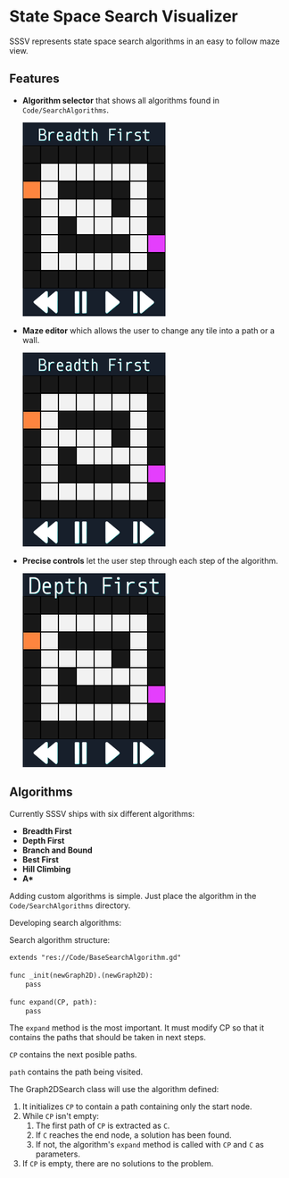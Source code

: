 # State Space Search Visualizer
SSSV represents state space search algorithms in an easy to follow maze view.

## Features
-   **Algorithm selector** that shows all algorithms found in `Code/SearchAlgorithms`.

    ![option menu](docs/images/option_menu.gif)

-   **Maze editor** which allows the user to change any tile into a path or a wall.

    ![edit](docs/images/edit.gif)

-   **Precise controls** let the user step through each step of the algorithm.

    ![controls](docs/images/control_menu.gif)

## Algorithms
Currently SSSV ships with six different algorithms:
-   **Breadth First**
-   **Depth First**
-   **Branch and Bound**
-   **Best First**
-   **Hill Climbing**
-   **A\***

Adding custom algorithms is simple. Just place the algorithm in the `Code/SearchAlgorithms` directory.

Developing search algorithms:

Search algorithm structure:
```gdscript
extends "res://Code/BaseSearchAlgorithm.gd"

func _init(newGraph2D).(newGraph2D):
	pass

func expand(CP, path):
	pass
```

The `expand` method is the most important. It must modify CP so that it contains the paths that should be taken in next steps.

`CP` contains the next posible paths.

`path` contains the path being visited.

The Graph2DSearch class will use the algorithm defined:
1.  It initializes `CP` to contain a path containing only the start node.
2.  While `CP` isn't empty:
    1.  The first path of `CP` is extracted as `C`.
    2.  If `C` reaches the end node, a solution has been found.
    3.  If not, the algorithm's `expand` method is called with `CP` and `C` as parameters.
3.  If `CP` is empty, there are no solutions to the problem.